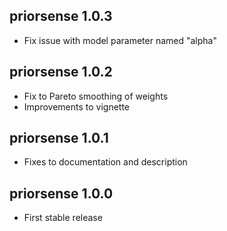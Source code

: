 priorsense 1.0.3
---
+ Fix issue with model parameter named "alpha"

priorsense 1.0.2
---
+ Fix to Pareto smoothing of weights
+ Improvements to vignette

priorsense 1.0.1
---
+ Fixes to documentation and description

priorsense 1.0.0
---
+ First stable release
